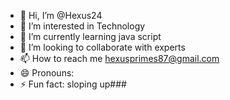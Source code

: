 - 👋 Hi, I’m @Hexus24
- 👀 I’m interested in Technology 
- 🌱 I’m currently learning java script
- 💞️ I’m looking to collaborate with experts
- 📫 How to reach me hexusprimes87@gmail.com 
- 😄 Pronouns: 
- ⚡ Fun fact: sloping up###

<!---
Hexus24/Hexus24 is a ✨ special ✨ repository because its `README.md` (this file) appears on your GitHub profile.
You can click the Preview link to take a look at your changes.
--->
